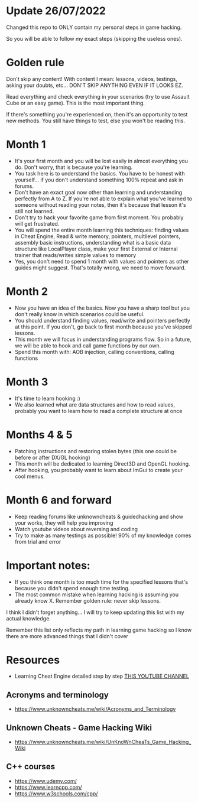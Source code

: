 # Update 26/07/2022
Changed this repo to ONLY contain my personal steps in game hacking. 

So you will be able to follow my exact steps (skipping the useless ones).

# Golden rule

Don't skip any content! With content I mean: lessons, videos, testings, asking your doubts, etc... DON'T SKIP ANYTHING EVEN IF IT LOOKS EZ.

Read everything and check everything in your scenarios (try to use Assault Cube or an easy game). This is the most important thing.

If there's something you're experienced on, then it's an opportunity to test new methods. You still have things to test, else you won't be reading this.


# Month 1

- It's your first month and you will be lost easily in almost everything you do. Don't worry, that is because you're learning.
- You task here is to understand the basics. You have to be honest with yourself... if you don't understand something 100% repeat and ask in forums.
- Don't have an exact goal now other than learning and understanding perfectly from A to Z. If you're not able to explain what you've learned to someone without reading your notes, then it's because that lesson it's still not learned.
- Don't try to hack your favorite game from first moment. You probably will get frustrated.
- You will spend the entire month learning this techniques: finding values in Cheat Engine, Read & write memory, pointers, multilevel pointers, assembly basic instructions, understanding what is a basic data structure like LocalPlayer class, make your first External or Internal trainer that reads/writes simple values to memory
- Yes, you don't need to spend 1 month with values and pointers as other guides might suggest. That's totally wrong, we need to move forward.

# Month 2

- Now you have an idea of the basics. Now you have a sharp tool but you don't really know in which scenarios could be useful.
- You should understand finding values, read/write and pointers perfectly at this point. If you don't, go back to first month because you've skipped lessons.
- This month we will focus in understanding programs flow. So in a future, we will be able to hook and call game functions by our own.
- Spend this month with: AOB injection, calling conventions, calling functions

# Month 3

- It's time to learn hooking :)
- We also learned what are data structures and how to read values, probably you want to learn how to read a complete structure at once

# Months 4 & 5

- Patching instructions and restoring stolen bytes (this one could be before or after DX/GL hooking)
- This month will be dedicated to learning Direct3D and OpenGL hooking.
- After hooking, you probably want to learn about ImGui to create your cool menus.

# Month 6 and forward

- Keep reading forums like unknowncheats & guidedhacking and show your works, they will help you improving
- Watch youtube videos about reversing and coding
- Try to make as many testings as possible! 90% of my knowledge comes from trial and error

# Important notes: 

- If you think one month is too much time for the specified lessons that's because you didn't spend enough time testing.
- The most common mistake when learning hacking is assuming you already know X. Remember golden rule: never skip lessons.

I think I didn't forget anything... I will try to keep updating this list with my actual knowledge.

Remember this list only reflects my path in learning game hacking so I know there are more advanced things that I didn't cover

# Resources

- Learning Cheat Engine detailed step by step [THIS YOUTUBE CHANNEL](https://www.youtube.com/channel/UCxuUEVD4bQqT3twlaeW9usQ)

## Acronyms and terminology
- https://www.unknowncheats.me/wiki/Acronyms_and_Terminology

## Unknown Cheats - Game Hacking Wiki
- https://www.unknowncheats.me/wiki/UnKnoWnCheaTs_Game_Hacking_Wiki

## C++ courses
- https://www.udemy.com/
- https://www.learncpp.com/
- https://www.w3schools.com/cpp/
